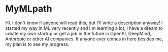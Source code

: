 # MyMLpath
Hi. I don't know if anyone will read this, but I'll write a description anyway! I started my way in ML very recently and I'm learning a lot, I have a dream to create my own startup or get a job in the future in OpenAI, DeepMind, Anthropic or other AI companies. If anyone ever comes in here besides me, my plan is to see my progress. 
